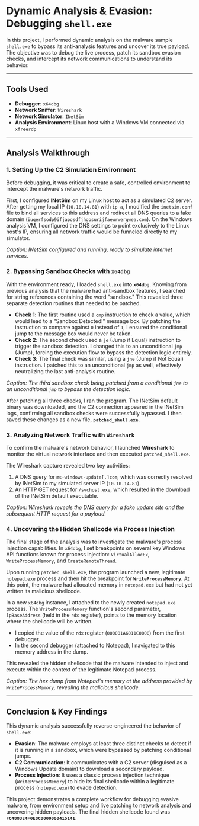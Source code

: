 # Dynamic Analysis & Evasion: Debugging `shell.exe`

In this project, I performed dynamic analysis on the malware sample `shell.exe` to bypass its anti-analysis features and uncover its true payload. The objective was to debug the live process, patch its sandbox evasion checks, and intercept its network communications to understand its behavior.

---

## Tools Used

* **Debugger**: `x64dbg`
* **Network Sniffer**: `Wireshark`
* **Network Simulator**: `INetSim`
* **Analysis Environment**: Linux host with a Windows VM connected via `xfreerdp`

---

## Analysis Walkthrough

### 1. Setting Up the C2 Simulation Environment

Before debugging, it was critical to create a safe, controlled environment to intercept the malware's network traffic.

First, I configured **INetSim** on my Linux host to act as a simulated C2 server. After getting my local IP (`10.10.14.81`) with `ip a`, I modified the `inetsim.conf` file to bind all services to this address and redirect all DNS queries to a fake domain (`iuqerfsodp9ifjaposdfjhgosurijfaewrwergwea.com`). On the Windows analysis VM, I configured the DNS settings to point exclusively to the Linux host's IP, ensuring all network traffic would be funneled directly to my simulator.


*Caption: INetSim configured and running, ready to simulate internet services.*

### 2. Bypassing Sandbox Checks with `x64dbg`

With the environment ready, I loaded `shell.exe` into **`x64dbg`**. Knowing from previous analysis that the malware had anti-sandbox features, I searched for string references containing the word "sandbox." This revealed three separate detection routines that needed to be patched.

* **Check 1**: The first routine used a `cmp` instruction to check a value, which would lead to a "Sandbox Detected!" message box. By patching the instruction to compare against `0` instead of `1`, I ensured the conditional jump to the message box would never be taken.
* **Check 2**: The second check used a `je` (Jump if Equal) instruction to trigger the sandbox detection. I changed this to an unconditional `jmp` (Jump), forcing the execution flow to bypass the detection logic entirely.
* **Check 3**: The final check was similar, using a `jne` (Jump if Not Equal) instruction. I patched this to an unconditional `jmp` as well, effectively neutralizing the last anti-analysis routine.


*Caption: The third sandbox check being patched from a conditional `jne` to an unconditional `jmp` to bypass the detection logic.*

After patching all three checks, I ran the program. The INetSim default binary was downloaded, and the C2 connection appeared in the INetSim logs, confirming all sandbox checks were successfully bypassed. I then saved these changes as a new file, **`patched_shell.exe`**.

### 3. Analyzing Network Traffic with `Wireshark`

To confirm the malware's network behavior, I launched **Wireshark** to monitor the virtual network interface and then executed `patched_shell.exe`.

The Wireshark capture revealed two key activities:
1.  A DNS query for `ms-windows-update[.]com`, which was correctly resolved by INetSim to my simulated server IP (`10.10.14.81`).
2.  An HTTP GET request for `/svchost.exe`, which resulted in the download of the INetSim default executable.


*Caption: Wireshark reveals the DNS query for a fake update site and the subsequent HTTP request for a payload.*

### 4. Uncovering the Hidden Shellcode via Process Injection

The final stage of the analysis was to investigate the malware's process injection capabilities. In `x64dbg`, I set breakpoints on several key Windows API functions known for process injection: `VirtualAllocEx`, `WriteProcessMemory`, and `CreateRemoteThread`.

Upon running `patched_shell.exe`, the program launched a new, legitimate `notepad.exe` process and then hit the breakpoint for **`WriteProcessMemory`**. At this point, the malware had allocated memory in `notepad.exe` but had not yet written its malicious shellcode.

In a new `x64dbg` instance, I attached to the newly created `notepad.exe` process. The `WriteProcessMemory` function's second parameter, `lpBaseAddress` (held in the `rdx` register), points to the memory location where the shellcode will be written.

* I copied the value of the `rdx` register (`000001A6011C0000`) from the first debugger.
* In the second debugger (attached to Notepad), I navigated to this memory address in the dump.

This revealed the hidden shellcode that the malware intended to inject and execute within the context of the legitimate Notepad process.


*Caption: The hex dump from Notepad's memory at the address provided by `WriteProcessMemory`, revealing the malicious shellcode.*

---

## Conclusion & Key Findings

This dynamic analysis successfully reverse-engineered the behavior of `shell.exe`:

* **Evasion**: The malware employs at least three distinct checks to detect if it is running in a sandbox, which were bypassed by patching conditional jumps.
* **C2 Communication**: It communicates with a C2 server (disguised as a Windows Update domain) to download a secondary payload.
* **Process Injection**: It uses a classic process injection technique (`WriteProcessMemory`) to hide its final shellcode within a legitimate process (`notepad.exe`) to evade detection.

This project demonstrates a complete workflow for debugging evasive malware, from environment setup and live patching to network analysis and uncovering hidden payloads. The final hidden shellcode found was **`FC4883E4F0E8C0000000415141`**.
